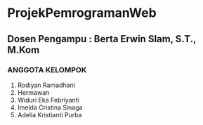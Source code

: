 # ProjekPemrogramanWeb

## Dosen Pengampu : Berta Erwin Slam, S.T., M.Kom

### ANGGOTA KELOMPOK
1. Rodiyan Ramadhani
2. Hermawan
3. Widuri Eka Febriyanti
4. Imelda Cristina Sinaga
5. Adelia Kristianti Purba
